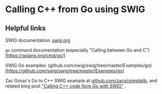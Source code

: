 # Calling C++ from Go using SWIG

## Helpful links

SWIG documentation: [swig.org](http://swig.org/)

`go` command documentation (especially "Calling between Go and C")[https://golang.org/cmd/go/]

SWIG Go examples: (github.com/swig/swig/tree/master/Examples/go)[https://github.com/swig/swig/tree/master/Examples/go]

Zac Gross's Go to C++ SWIG example at 
[github.com/zacg/simplelib](https://github.com/zacg/simplelib), and related blog
post
["Calling C++ code form Go with SWIG"](http://zacg.github.io/blog/2013/06/06/calling-c-plus-plus-code-from-go-with-swig/)
.
